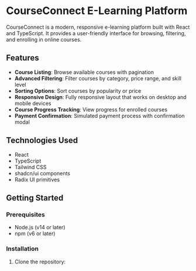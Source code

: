 # CourseConnect E-Learning Platform

CourseConnect is a modern, responsive e-learning platform built with React and TypeScript. It provides a user-friendly interface for browsing, filtering, and enrolling in online courses.

## Features

- **Course Listing**: Browse available courses with pagination
- **Advanced Filtering**: Filter courses by category, price range, and skill level
- **Sorting Options**: Sort courses by popularity or price
- **Responsive Design**: Fully responsive layout that works on desktop and mobile devices
- **Course Progress Tracking**: View progress for enrolled courses
- **Payment Confirmation**: Simulated payment process with confirmation modal

## Technologies Used

- React
- TypeScript
- Tailwind CSS
- shadcn/ui components
- Radix UI primitives

## Getting Started

### Prerequisites

- Node.js (v14 or later)
- npm (v6 or later)

### Installation

1. Clone the repository:
